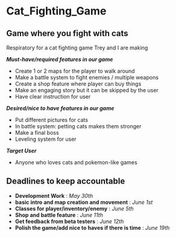 # Cat_Fighting_Game
## Game where you fight with cats 
Respiratory for a cat fighting game Trey and I are making 

***Must-have/required features in our game***
- Create 1 or 2 maps for the player to walk around
- Make a battle system to fight enemies / multiple weapons
- Create a shop feature where player can buy things
- Make an engaging story but it can be skipped by the user
- Have clear instruction for user 


***Desired/nice to have features in our game***
- Put different pictures for cats
- In battle system: petting cats makes them stronger
- Make a final boss
- Leveling system for user


***Target User***
- Anyone who loves cats and pokemon-like games

## Deadlines to keep accountable
- **Development Work** : _May 30th_
- **basic intro and map creation and movement** : _June 1st_
- **Classes for player/inventory/enemy** : _June 5th_
- **Shop and battle feature** : _June 11th_
- **Get feedback from beta testers** : _June 12th_
- **Polish the game/add nice to haves if there is time** : _June 19th_


